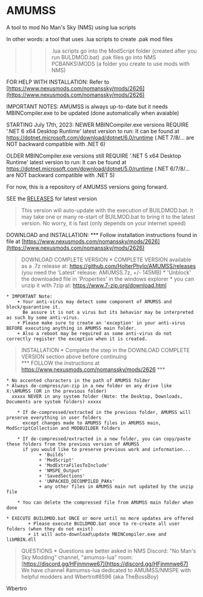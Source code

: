 # AMUMSS
A tool to mod No Man's Sky (NMS) using lua scripts

In other words: a tool that uses .lua scripts to create .pak mod files
  >>> .lua scripts go into the ModScript folder (created after you run BULDMOD.bat)
  >>> .pak files go into NMS PCBANKS\MODS (a folder you create to use mods with NMS)

FOR HELP WITH INSTALLATION:
  Refer to [https://www.nexusmods.com/nomanssky/mods/2626](https://www.nexusmods.com/nomanssky/mods/2626)
  
IMPORTANT NOTES:
  AMUMSS is always up-to-date but it needs MBINCompiler.exe to be updated (done automatically when avaiable)
  
  STARTING July 17th, 2023: NEWER MBINCompiler.exe versions REQUIRE '.NET 6 x64 Desktop Runtime' latest version to run:
  It can be found at https://dotnet.microsoft.com/download/dotnet/6.0/runtime
  (.NET 7/8/... are NOT backward compatible with .NET 6) 
  
  OLDER MBINCompiler.exe versions still REQUIRE '.NET 5 x64 Desktop Runtime' latest version to run:
  It can be found at https://dotnet.microsoft.com/download/dotnet/5.0/runtime
  (.NET 6/7/8/... are NOT backward compatible with .NET 5) 

For now, this is a repository of AMUMSS versions going forward.

SEE the [RELEASES](https://github.com/HolterPhylo/AMUMSS/releases) for latest version
> This version will auto-update with the execution of BUILDMOD.bat.
> It may take one or many re-start of BUILMOD.bat to bring it to the latest version.
  No worry, it is fast (only depends on your internet speed)

DOWNLOAD and INSTALLATION:
	*** Follow installation instructions found in file at [https://www.nexusmods.com/nomanssky/mods/2626](https://www.nexusmods.com/nomanssky/mods/2626)
	
> DOWNLOAD COMPLETE VERSION
    * COMPLETE VERSION available as a .7z release at:
        https://github.com/HolterPhylo/AMUMSS/releases (you need the 'Latest' release: AMUMSS.7z, +/- 145MB)
    * 'Unblock' the downloaded file in 'Properties' in the windows explorer
    * you can unzip it with 7zip at: https://www.7-zip.org/download.html
    
    * IMPORTANT Note:
		+ Your anti-virus may detect some component of AMUMSS and block/quarantine it.
		  Be assure it is not a virus but its behavior may be interpreted as such by some anti-virus.
		+ Please make sure to create an 'exception' in your anti-virus BEFORE executing anything in AMUMSS main folder.
		+ Also a reboot may be required as some anti-virus do not correctly register the exception when it is created.

> INSTALLATION
    * Complete the step in the DOWNLOAD COMPLETE VERSION section above before continuing              
      *** FOLLOW the instructions at https://www.nexusmods.com/nomanssky/mods/2626 ***
    
    * No accented characters in the path of AMUMSS folder
    * Always de-compress/un-zip in a new folder on any drive like X:\AMUMSS (OR in the previous folder)
      xxxxx NEVER in any system folder (Note: the Desktop, Downloads, Documents are system folders) xxxxx

        * If de-compressed/extracted in the previous folder, AMUMSS will preserve everything in user folders
          except changes made to AMUMSS files in AMUMSS main, ModScriptCollection and MODBUILDER folders

        * If de-compressed/extracted in a new folder, you can copy/paste these folders from the previous version of AMUMSS
          if you would like to preserve previous work and information...
                + 'Builds'
                + 'ModScript'
                + 'ModExtraFilesToInclude'
                + 'NMSPE_Output'
                + 'SavedSections'
                + 'UNPACKED_DECOMPILED_PAKs'
                + any other files in AMUMSS main not updated by the unzip file

        * You can delete the compressed file from AMUMSS main folder when done

	* EXECUTE BUILDMOD.bat ONCE or more until no more updates are offered
			+ Please execute BUILDMOD.bat once to re-create all user folders (when they do not exist)
            + it will auto-download\update MBINCompiler.exe and libMBIN.dll

> QUESTIONS
        * Questions are better asked in NMS Discord: "No Man's Sky Modding" channel, "amumss-lua" room:
                    [https://discord.gg/HFjnmnwe67](https://discord.gg/HFjnmnwe67)                                       
        We have channel #amumss-lua dedicated to AMUMSS/NMSPE with helpful modders and Wbertro#8596 (aka TheBossBoy)

Wbertro
